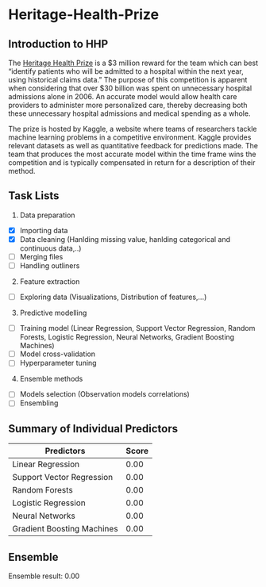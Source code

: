 # Heritage-Health-Prize

## Introduction to HHP

The [Heritage Health Prize](https://www.kaggle.com/c/hhp) is a $3 million reward for the team which can best
“identify patients who will be admitted to a hospital within the next year, using
historical claims data.” The purpose of this competition is apparent when
considering that over $30 billion was spent on unnecessary hospital admissions
alone in 2006. An accurate model would allow health care providers to administer
more personalized care, thereby decreasing both these unnecessary hospital
admissions and medical spending as a whole.

The prize is hosted by Kaggle, a website where teams of researchers tackle
machine learning problems in a competitive environment. Kaggle provides relevant
datasets as well as quantitative feedback for predictions made. The team
that produces the most accurate model within the time frame wins the competition
and is typically compensated in return for a description of their method.

## Task Lists

1. Data preparation
- [x] Importing data
- [x] Data cleaning (Hanlding missing value, hanlding categorical and continuous data,..)
- [ ] Merging files
- [ ] Handling outliners
2. Feature extraction
- [ ] Exploring data (Visualizations, Distribution of features,...)
3. Predictive modelling
- [ ] Training model (Linear Regression, Support Vector Regression, Random Forests, Logistic Regression, Neural Networks, Gradient Boosting Machines)
- [ ] Model cross-validation
- [ ] Hyperparameter tuning
4. Ensemble methods
- [ ] Models selection (Observation models correlations)
- [ ] Ensembling

## Summary of Individual Predictors

Predictors | Score
------------ | -------------
Linear Regression | 0.00
Support Vector Regression | 0.00
Random Forests | 0.00
Logistic Regression | 0.00
Neural Networks | 0.00
Gradient Boosting Machines | 0.00

## Ensemble
  Ensemble result: 0.00